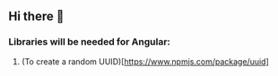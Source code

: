 ## Hi there 👋
### Libraries will be needed for Angular:
  1. (To create a random UUID)[https://www.npmjs.com/package/uuid]

